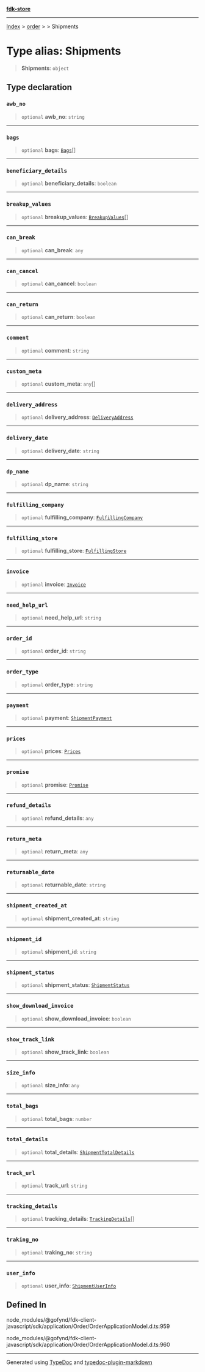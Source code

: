 [**fdk-store**](../../../README.md)
***

[Index](../../../API.md) > [order](../../README.md) > [<internal>](../README.md) > Shipments

# Type alias: Shipments

> **Shipments**: `object`

## Type declaration

### `awb_no`

> `optional` **awb\_no**: `string`

***

### `bags`

> `optional` **bags**: [`Bags`](type-alias.Bags.md)[]

***

### `beneficiary_details`

> `optional` **beneficiary\_details**: `boolean`

***

### `breakup_values`

> `optional` **breakup\_values**: [`BreakupValues`](type-alias.BreakupValues.md)[]

***

### `can_break`

> `optional` **can\_break**: `any`

***

### `can_cancel`

> `optional` **can\_cancel**: `boolean`

***

### `can_return`

> `optional` **can\_return**: `boolean`

***

### `comment`

> `optional` **comment**: `string`

***

### `custom_meta`

> `optional` **custom\_meta**: `any`[]

***

### `delivery_address`

> `optional` **delivery\_address**: [`DeliveryAddress`](type-alias.DeliveryAddress.md)

***

### `delivery_date`

> `optional` **delivery\_date**: `string`

***

### `dp_name`

> `optional` **dp\_name**: `string`

***

### `fulfilling_company`

> `optional` **fulfilling\_company**: [`FulfillingCompany`](type-alias.FulfillingCompany.md)

***

### `fulfilling_store`

> `optional` **fulfilling\_store**: [`FulfillingStore`](type-alias.FulfillingStore.md)

***

### `invoice`

> `optional` **invoice**: [`Invoice`](type-alias.Invoice.md)

***

### `need_help_url`

> `optional` **need\_help\_url**: `string`

***

### `order_id`

> `optional` **order\_id**: `string`

***

### `order_type`

> `optional` **order\_type**: `string`

***

### `payment`

> `optional` **payment**: [`ShipmentPayment`](type-alias.ShipmentPayment.md)

***

### `prices`

> `optional` **prices**: [`Prices`](type-alias.Prices.md)

***

### `promise`

> `optional` **promise**: [`Promise`](type-alias.Promise.md)

***

### `refund_details`

> `optional` **refund\_details**: `any`

***

### `return_meta`

> `optional` **return\_meta**: `any`

***

### `returnable_date`

> `optional` **returnable\_date**: `string`

***

### `shipment_created_at`

> `optional` **shipment\_created\_at**: `string`

***

### `shipment_id`

> `optional` **shipment\_id**: `string`

***

### `shipment_status`

> `optional` **shipment\_status**: [`ShipmentStatus`](type-alias.ShipmentStatus.md)

***

### `show_download_invoice`

> `optional` **show\_download\_invoice**: `boolean`

***

### `show_track_link`

> `optional` **show\_track\_link**: `boolean`

***

### `size_info`

> `optional` **size\_info**: `any`

***

### `total_bags`

> `optional` **total\_bags**: `number`

***

### `total_details`

> `optional` **total\_details**: [`ShipmentTotalDetails`](type-alias.ShipmentTotalDetails.md)

***

### `track_url`

> `optional` **track\_url**: `string`

***

### `tracking_details`

> `optional` **tracking\_details**: [`TrackingDetails`](type-alias.TrackingDetails.md)[]

***

### `traking_no`

> `optional` **traking\_no**: `string`

***

### `user_info`

> `optional` **user\_info**: [`ShipmentUserInfo`](type-alias.ShipmentUserInfo.md)

## Defined In

node\_modules/@gofynd/fdk-client-javascript/sdk/application/Order/OrderApplicationModel.d.ts:959

node\_modules/@gofynd/fdk-client-javascript/sdk/application/Order/OrderApplicationModel.d.ts:960

***
Generated using [TypeDoc](https://typedoc.org/) and [typedoc-plugin-markdown](https://www.npmjs.com/package/typedoc-plugin-markdown)
